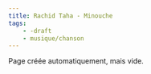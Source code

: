 ```yaml
---
title: Rachid Taha - Minouche
tags:
    - -draft
    - musique/chanson
---
```


Page créée automatiquement, mais vide.
